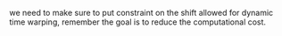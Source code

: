 we need to make sure to put constraint on the shift allowed for dynamic time warping, remember the goal is to reduce the computational cost.

